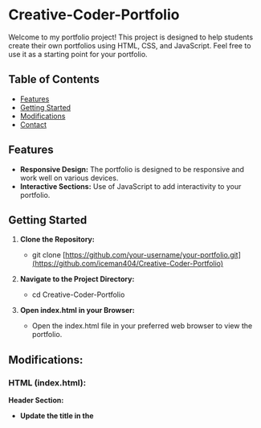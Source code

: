 # Creative-Coder-Portfolio

Welcome to my portfolio project! This project is designed to help students create their own portfolios using HTML, CSS, and JavaScript. Feel free to use it as a starting point for your portfolio.

## Table of Contents
- [Features](#features)
- [Getting Started](#getting-started)
- [Modifications](#modifications)
- [Contact](#contact)

## Features

- **Responsive Design:** The portfolio is designed to be responsive and work well on various devices.
- **Interactive Sections:** Use of JavaScript to add interactivity to your portfolio.

## Getting Started

1. **Clone the Repository:**
   - git clone [https://github.com/your-username/your-portfolio.git](https://github.com/iceman404/Creative-Coder-Portfolio)
   
2. **Navigate to the Project Directory:**
   - cd Creative-Coder-Portfolio
   
3. **Open index.html in your Browser:**
   - Open the index.html file in your preferred web browser to view the portfolio.


## Modifications:

### HTML (index.html):
**Header Section:**
  - **Update the title in the <title> tag.**
  - **Add your name or your project name in the <h1> tag.**
  - **Update or add navigation links in the <nav> section.**

**Contacts Section:**
  - Replace relevant tags with your personal information.

**Projects Section:**
  - Update project details, images, and links.
  - You can add or remove projects as needed.

**Contact Section:**
  - Update your contact information or social media links in relevant places.

### CSS (styles.css):
  **Styles:**
    - Customize the styles to match your design preferences. All styles are internal for ease of customization, except the one used by particle.js which is in css/ directory.
    
### JavaScript (script.js):
  **Scripts:**
    - All functions are in internal scripts for ease of use, except for particle.js which is in the parent directory.
    
  **Interactive Elements:**
    - Add or modify JavaScript functions to enhance interactivity.

### Contact:
  - If you have any questions or need further assistance, feel free to reach out:

**Name: [![Button](https://img.shields.io/badge/John-Subba-008491)](https://github.com/iceman404/iceman404/blob/main/AboutMe.md)**
**Email: [![Button](https://img.shields.io/badge/johnsubba404@gmail.com-09C4D0)](https://mail.google.com/mail/?view=cm&to=johnsubba404@gmail.com)**
**LinkedIn: [![Button](https://img.shields.io/badge/Linked-In-blue)](https://www.linkedin.com/in/john-subba-ic3man404/)**
**Twitter: [![Button](https://img.shields.io/badge/Twitter-blue)](https://twitter.com/ic3man404)**
